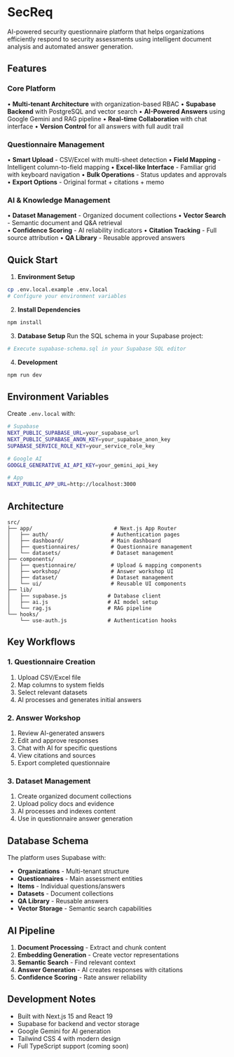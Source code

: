 # SecReq

AI-powered security questionnaire platform that helps organizations efficiently respond to security assessments using intelligent document analysis and automated answer generation.

## Features

### Core Platform
• **Multi-tenant Architecture** with organization-based RBAC
• **Supabase Backend** with PostgreSQL and vector search
• **AI-Powered Answers** using Google Gemini and RAG pipeline
• **Real-time Collaboration** with chat interface
• **Version Control** for all answers with full audit trail

### Questionnaire Management
• **Smart Upload** - CSV/Excel with multi-sheet detection
• **Field Mapping** - Intelligent column-to-field mapping
• **Excel-like Interface** - Familiar grid with keyboard navigation
• **Bulk Operations** - Status updates and approvals
• **Export Options** - Original format + citations + memo

### AI & Knowledge Management
• **Dataset Management** - Organized document collections
• **Vector Search** - Semantic document and Q&A retrieval  
• **Confidence Scoring** - AI reliability indicators
• **Citation Tracking** - Full source attribution
• **QA Library** - Reusable approved answers

## Quick Start

1. **Environment Setup**
```bash
cp .env.local.example .env.local
# Configure your environment variables
```

2. **Install Dependencies**
```bash
npm install
```

3. **Database Setup**
Run the SQL schema in your Supabase project:
```bash
# Execute supabase-schema.sql in your Supabase SQL editor
```

4. **Development**
```bash
npm run dev
```

## Environment Variables

Create `.env.local` with:
```bash
# Supabase
NEXT_PUBLIC_SUPABASE_URL=your_supabase_url
NEXT_PUBLIC_SUPABASE_ANON_KEY=your_supabase_anon_key
SUPABASE_SERVICE_ROLE_KEY=your_service_role_key

# Google AI
GOOGLE_GENERATIVE_AI_API_KEY=your_gemini_api_key

# App
NEXT_PUBLIC_APP_URL=http://localhost:3000
```

## Architecture

```
src/
├── app/                          # Next.js App Router
│   ├── auth/                    # Authentication pages
│   ├── dashboard/               # Main dashboard
│   ├── questionnaires/          # Questionnaire management
│   └── datasets/                # Dataset management
├── components/
│   ├── questionnaire/           # Upload & mapping components
│   ├── workshop/                # Answer workshop UI
│   ├── dataset/                 # Dataset management
│   └── ui/                      # Reusable UI components
├── lib/
│   ├── supabase.js             # Database client
│   ├── ai.js                   # AI model setup
│   └── rag.js                  # RAG pipeline
└── hooks/
    └── use-auth.js             # Authentication hooks
```

## Key Workflows

### 1. Questionnaire Creation
1. Upload CSV/Excel file
2. Map columns to system fields
3. Select relevant datasets
4. AI processes and generates initial answers

### 2. Answer Workshop
1. Review AI-generated answers
2. Edit and approve responses
3. Chat with AI for specific questions
4. View citations and sources
5. Export completed questionnaire

### 3. Dataset Management
1. Create organized document collections
2. Upload policy docs and evidence
3. AI processes and indexes content
4. Use in questionnaire answer generation

## Database Schema

The platform uses Supabase with:
- **Organizations** - Multi-tenant structure
- **Questionnaires** - Main assessment entities
- **Items** - Individual questions/answers
- **Datasets** - Document collections
- **QA Library** - Reusable answers
- **Vector Storage** - Semantic search capabilities

## AI Pipeline

1. **Document Processing** - Extract and chunk content
2. **Embedding Generation** - Create vector representations
3. **Semantic Search** - Find relevant context
4. **Answer Generation** - AI creates responses with citations
5. **Confidence Scoring** - Rate answer reliability

## Development Notes

- Built with Next.js 15 and React 19
- Supabase for backend and vector storage
- Google Gemini for AI generation
- Tailwind CSS 4 with modern design
- Full TypeScript support (coming soon)
